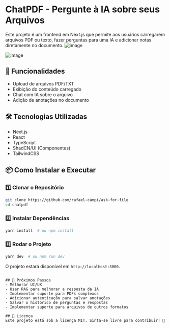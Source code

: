 # ChatPDF - Pergunte à IA sobre seus Arquivos

Este projeto é um frontend em Next.js que permite aos usuários carregarem arquivos PDF ou texto, fazer perguntas para uma IA e adicionar notas diretamente no documento.
![image](https://github.com/user-attachments/assets/5fe3c6cd-4327-415b-9dc5-d06336c9bced)

![image](https://github.com/user-attachments/assets/ee2ea145-d41a-4cb8-b801-bfc49fbd2c97)


## 🚀 Funcionalidades
- Upload de arquivos PDF/TXT
- Exibição do conteúdo carregado
- Chat com IA sobre o arquivo
- Adição de anotações no documento

## 🛠 Tecnologias Utilizadas
- Next.js
- React
- TypeScript
- ShadCN/UI (Componentes)
- TailwindCSS

## 📦 Como Instalar e Executar

### 1️⃣ Clonar o Repositório
```sh
git clone https://github.com/rafael-campi/ask-for-file
cd chatpdf
```

### 2️⃣ Instalar Dependências
```sh
yarn install  # ou npm install
```

### 3️⃣ Rodar o Projeto
```sh
yarn dev  # ou npm run dev
```

O projeto estará disponível em `http://localhost:3000`.

```

## 📌 Próximos Passos
- Melhorar UI/UX
- Usar RAG para melhorar a resposta da IA
- Implementar suporte para PDFs complexos
- Adicionar autenticação para salvar anotações
- Salvar o histórico de perguntas e respostas
- Implementar suporte para arquivos de outros formatos

## 📝 Licença
Este projeto está sob a licença MIT. Sinta-se livre para contribuir! 🚀

